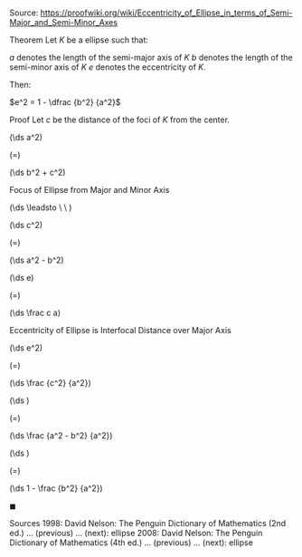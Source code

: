 # 

Source: https://proofwiki.org/wiki/Eccentricity_of_Ellipse_in_terms_of_Semi-Major_and_Semi-Minor_Axes

Theorem
Let $K$ be a ellipse such that:

$a$ denotes the length of the semi-major axis of $K$
$b$ denotes the length of the semi-minor axis of $K$
$e$ denotes the eccentricity of $K$.

Then:

$e^2 = 1 - \dfrac {b^2} {a^2}$


Proof
Let $c$ be the distance of the foci of $K$ from the center.














\(\ds a^2\)

\(=\)







\(\ds b^2 + c^2\)





Focus of Ellipse from Major and Minor Axis








\(\ds \leadsto \ \ \)





\(\ds c^2\)

\(=\)







\(\ds a^2 - b^2\)




















\(\ds e\)

\(=\)







\(\ds \frac c a\)





Eccentricity of Ellipse is Interfocal Distance over Major Axis














\(\ds e^2\)

\(=\)







\(\ds \frac {c^2} {a^2}\)




















\(\ds \)

\(=\)







\(\ds \frac {a^2 - b^2} {a^2}\)




















\(\ds \)

\(=\)







\(\ds 1 - \frac {b^2} {a^2}\)









$\blacksquare$


Sources
1998: David Nelson: The Penguin Dictionary of Mathematics (2nd ed.) ... (previous) ... (next): ellipse
2008: David Nelson: The Penguin Dictionary of Mathematics (4th ed.) ... (previous) ... (next): ellipse




